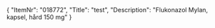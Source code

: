 {
  "ItemNr": "018772",
  "Title": "test",
  "Description": "Flukonazol Mylan, kapsel, hård 150 mg"
}